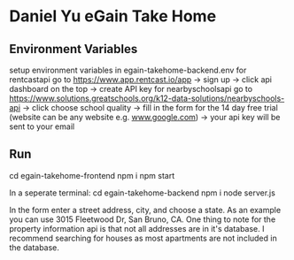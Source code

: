 # Daniel Yu eGain Take Home

## Environment Variables
setup environment variables in egain-takehome-backend.env
for rentcastapi go to https://www.app.rentcast.io/app -> sign up -> click api dashboard on the top -> create API key
for nearbyschoolsapi go to https://www.solutions.greatschools.org/k12-data-solutions/nearbyschools-api -> click choose school quality -> fill in the form for the 14 day free trial (website can be any website e.g. www.google.com) -> your api key will be sent to your email

## Run 
cd egain-takehome-frontend
npm i
npm start

In a seperate terminal:
cd egain-takehome-backend
npm i
node server.js

In the form enter a street address, city, and choose a state. As an example you can use 3015 Fleetwood Dr, San Bruno, CA.
One thing to note for the property information api is that not all addresses are in it's database. I recommend searching for houses as most apartments are not included in the database.